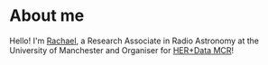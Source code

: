 # About me

Hello! I'm [Rachael](https://twitter.com/rachaelevelyn), a Research Associate in Radio Astronomy at the University of Manchester and Organiser for [HER+Data MCR](https://twitter.com/herplusdatamcr)!

